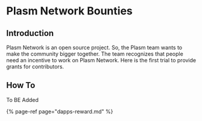 # Plasm Network Bounties

## Introduction

Plasm Network is an open source project. So, the Plasm team wants to make the community bigger together. The team recognizes that people need an incentive to work on Plasm Network. Here is the first trial to provide grants for contributors.

## How To

To BE  Added

{% page-ref page="dapps-reward.md" %}



